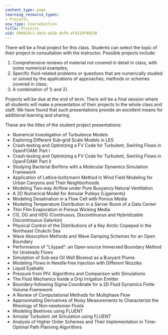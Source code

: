 ```yaml
---
content_type: page
learning_resource_types:
- Projects
ocw_type: CourseSection
title: Projects
uid: 996024c1-a9cb-eb2b-defb-af4318f9b536
---
```


There will be a final project for this class. Students can select the topic of their project in consultation with the instructor. Possible projects include:

1.  Comprehensive reviews of material not covered in detail in class, with some numerical examples;
2.  Specific fluid-related problems or questions that are numerically studied or solved by the applications of approaches, methods or schemes covered in class;
3.  A combination of 1) and 2).

Projects will be due at the end of term. There will be a final session where all students will make a presentation of their projects to the whole class and staff. We have found that such presentations provide an excellent means for additional learning and sharing.

These are the titles of the student project presentations:

*   Numerical Investigation of Turbulence Models
*   Exploring Different Sub‐grid Scale Models in LES
*   Crash‐testing and Optimizing a FV Code for Turbulent, Swirling Flows in OpenFOAM: Part I
*   Crash‐testing and Optimizing a FV Code for Turbulent, Swirling Flows in OpenFOAM: Part II
*   Studying Bacterial Biofilms with a Molecular Dynamics Simulation Framework
*   Application of Lattice‐boltzmann Method in Wind Field Modeling for Urban Canyons and Their Neighborhoods
*   Modeling Two‐way Airflow under Pure Buoyancy Natural Ventilation
*   A 2D Numerical Model for Annular Pulleys (Ligaments)
*   Modeling Desalination in a Flow Cell with Porous Media
*   Modeling Temperature Distribution in a Server Room of a Data Center
*   Thin Film Evaporation in Porous Wicking Media
*   CG, DG and HDG (Continuous, Discontinuous and Hybridizable Discontinuous Galerkin)
*   Physical Control of the Distributions of a Key Arctic Copepod in the Northeast Chukchi Sea
*   Wave Absorption Methods and Wave Damping Schemes for an Open Boundary
*   Performance of "Lilypad": an Open‐source Immersed Boundary Method for Unsteady Flows
*   Simulation of Sub‐sea Oil Well Blowout as a Buoyant Plume
*   Modeling Flows in Needle‐free Injection with Different Nozzles
*   Liquid Eyeballs
*   Pressure from PIV: Algorithms and Comparison with Simulations
*   The Fluid Mechanics Inside a Drip Irrigation Emitter
*   Boundary‐following Sigma Coordinate for a 2D Fluid Dynamics Finite Volume Framework
*   A Review of Computational Methods for Multiphase Flow
*   Approximating Derivatives of Noisy Measurements to Characterize the Rheology of Non‐newtonian Fluids
*   Modeling Beehives using FLUENT
*   Annular Turbulent Jet Simulation using FLUENT
*   Analysis of Higher Order Schemes and Their Implementation in Time‐Optimal Path Planning Algorithms